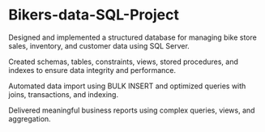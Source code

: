 # Bikers-data-SQL-Project
Designed and implemented a structured database for managing bike store sales, inventory, and customer data using SQL Server. 

Created schemas, tables, constraints, views, stored procedures, and indexes to ensure data integrity and performance. 

Automated data import using BULK INSERT and optimized queries with joins, transactions, and indexing. 

Delivered meaningful business reports using complex queries, views, and aggregation. 
